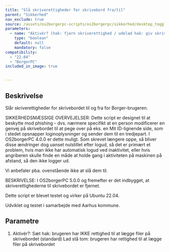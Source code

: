 ```yaml
---
title: "Slå skriverettigheder for skrivebord fra/til"
parent: "Sikkerhed"
nav_exclude: true
source: /assets/os2borgerpc-scripts/os2borgerpc/sikkerhed/desktop_toggle_writable.sh
parameters:
  - name: "Aktivér? (hak: fjern skriverettighed / udelad hak: giv skriverettighed)"
    type: "boolean"
    default: null
    mandatory: false
compatibility:  
  - "22.04"
  - "BorgerPC"
included_in_image: true


---
```


## Beskrivelse
Slår skriverettigheder for skrivebordet til og fra for Borger-brugeren.

SIKKERHEDSMÆSSIGE OVERVEJELSER:
Dette script er designet til at beskytte mod phishing - dvs. nærmere specifikt at en person modificerer en genvej på skrivebordet til at pege over på eks. en Mit ID-lignende side, som i stedet opsnapper loginoplysninger og sender dem til en tredjepart. I OS2borgerPC 4.0.0 er dette muligt. Som skrevet længere oppe, så bliver disse ændringer dog uanset nulstillet efter logud, så det er primært et problem, hvis man ikke har automatisk logud ved inaktivitet, eller hvis angriberen skulle finde en måde at holde gang i aktiviteten på maskinen på afstand, så den ikke logger ud.

Vi anbefaler pba. ovenstående ikke at slå dem til.

BESKRIVELSE:
I OS2borgerPC 5.0.0 og fremefter er det indbygget, at skriverettighederne til skrivebordet er fjernet.

Dette script er blevet testet og virker på Ubuntu 22.04.

Udviklet og testet i samarbejde med Aarhus kommune.

## Parametre
  1. Aktivér?: 
     Sæt hak: brugeren har IKKE rettighed til at lægge filer på skrivebordet (standard)
     Lad stå tom: brugeren har rettighed til at lægge filer på skrivebordet

